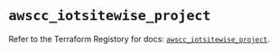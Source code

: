 # `awscc_iotsitewise_project`

Refer to the Terraform Registory for docs: [`awscc_iotsitewise_project`](https://registry.terraform.io/providers/hashicorp/awscc/0.70.0/docs/resources/iotsitewise_project).
